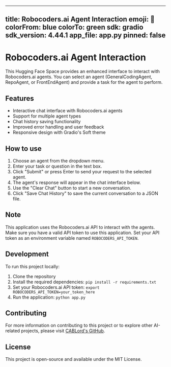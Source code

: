 
---
title: Robocoders.ai Agent Interaction
emoji: 🤖
colorFrom: blue
colorTo: green
sdk: gradio
sdk_version: 4.44.1
app_file: app.py
pinned: false
---

# Robocoders.ai Agent Interaction

This Hugging Face Space provides an enhanced interface to interact with Robocoders.ai agents. You can select an agent (GeneralCodingAgent, RepoAgent, or FrontEndAgent) and provide a task for the agent to perform.

## Features

- Interactive chat interface with Robocoders.ai agents
- Support for multiple agent types
- Chat history saving functionality
- Improved error handling and user feedback
- Responsive design with Gradio's Soft theme

## How to use

1. Choose an agent from the dropdown menu.
2. Enter your task or question in the text box.
3. Click "Submit" or press Enter to send your request to the selected agent.
4. The agent's response will appear in the chat interface below.
5. Use the "Clear Chat" button to start a new conversation.
6. Click "Save Chat History" to save the current conversation to a JSON file.

## Note

This application uses the Robocoders.ai API to interact with the agents. Make sure you have a valid API token to use this application. Set your API token as an environment variable named `ROBOCODERS_API_TOKEN`.

## Development

To run this project locally:

1. Clone the repository
2. Install the required dependencies: `pip install -r requirements.txt`
3. Set your Robocoders.ai API token: `export ROBOCODERS_API_TOKEN=your_token_here`
4. Run the application: `python app.py`

## Contributing

For more information on contributing to this project or to explore other AI-related projects, please visit [CABLord's GitHub](https://github.com/CABLord).

## License

This project is open-source and available under the MIT License.
